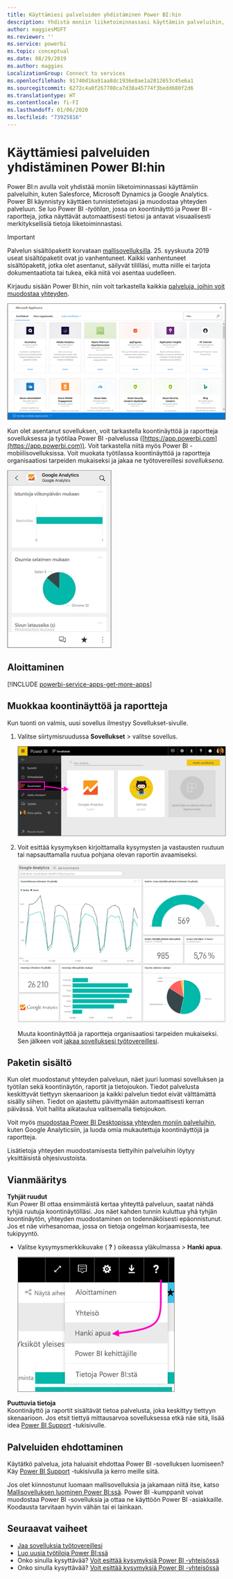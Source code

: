 ```yaml
---
title: Käyttämiesi palveluiden yhdistäminen Power BI:hin
description: Yhdistä moniin liiketoiminnassasi käyttämiin palveluihin, kuten Salesforce, Microsoft Dynamics CRM ja Google Analytics.
author: maggiesMSFT
ms.reviewer: ''
ms.service: powerbi
ms.topic: conceptual
ms.date: 08/29/2019
ms.author: maggies
LocalizationGroup: Connect to services
ms.openlocfilehash: 91740d16a91aa8dc1936e8ae1a2812653c45e6a1
ms.sourcegitcommit: 6272c4a0f267708ca7d38a45774f3bedd680f2d6
ms.translationtype: HT
ms.contentlocale: fi-FI
ms.lasthandoff: 01/06/2020
ms.locfileid: "73925816"
---
```

# <a name="connect-to-the-services-you-use-with-power-bi"></a>Käyttämiesi palveluiden yhdistäminen Power BI:hin
Power BI:n avulla voit yhdistää moniin liiketoiminnassasi käyttämiin palveluihin, kuten Salesforce, Microsoft Dynamics ja Google Analytics. Power BI käynnistyy käyttäen tunnistetietojasi ja muodostaa yhteyden palveluun. Se luo Power BI *-työtilan*, jossa on koontinäyttö ja Power BI -raportteja, jotka näyttävät automaattisesti tietosi ja antavat visuaalisesti merkityksellisiä tietoja liiketoiminnastasi.

>[!IMPORTANT]
>Palvelun sisältöpaketit korvataan [mallisovelluksilla](https://docs.microsoft.com/power-bi/service-template-apps-overview). 25. syyskuuta 2019 useat sisältöpaketit ovat jo vanhentuneet. Kaikki vanhentuneet sisältöpaketit, jotka olet asentanut, säilyvät tililläsi, mutta niille ei tarjota dokumentaatiota tai tukea, eikä niitä voi asentaa uudelleen.

Kirjaudu sisään Power BI:hin, niin voit tarkastella kaikkia [palveluja, joihin voit muodostaa yhteyden](https://app.powerbi.com/getdata/services). 

![AppSource-sovellukset](media/service-connect-to-services/overview.png)

Kun olet asentanut sovelluksen, voit tarkastella koontinäyttöä ja raportteja sovelluksessa ja työtilaa Power BI -palvelussa ([https://app.powerbi.com](https://app.powerbi.com)). Voit tarkastella niitä myös Power BI -mobiilisovelluksissa. Voit muokata työtilassa koontinäyttöä ja raportteja organisaatiosi tarpeiden mukaiseksi ja jakaa ne työtovereillesi *sovelluksena*. 

![Google Analytics -sovellus Power BI -mobiilisovelluksessa](media/service-connect-to-services/power-bi-service-mobile-app-240.png)

## <a name="get-started"></a>Aloittaminen
[!INCLUDE [powerbi-service-apps-get-more-apps](./includes/powerbi-service-apps-get-more-apps.md)]

## <a name="edit-the-dashboard-and-reports"></a>Muokkaa koontinäyttöä ja raportteja
Kun tuonti on valmis, uusi sovellus ilmestyy Sovellukset-sivulle.

1. Valitse siirtymisruudussa **Sovellukset** > valitse sovellus.
   
     ![Sovellukset-sivu](media/service-connect-to-services/power-bi-service-apps-open-app.png)
2. Voit esittää kysymyksen kirjoittamalla kysymysten ja vastausten ruutuun tai napsauttamalla ruutua pohjana olevan raportin avaamiseksi. 
   
    ![Google Analytics -raporttinäkymä](media/service-connect-to-services/googleanalytics2.png)
   
    Muuta koontinäyttöä ja raportteja organisaatiosi tarpeiden mukaiseksi. Sen jälkeen voit [jakaa sovelluksesi työtovereillesi](service-create-distribute-apps.md).

## <a name="whats-included"></a>Paketin sisältö
Kun olet muodostanut yhteyden palveluun, näet juuri luomasi sovelluksen ja työtilan sekä koontinäytön, raportit ja tietojoukon. Tiedot palvelusta keskittyvät tiettyyn skenaarioon ja kaikki palvelun tiedot eivät välttämättä sisälly siihen. Tiedot on ajastettu päivittymään automaattisesti kerran päivässä. Voit hallita aikataulua valitsemalla tietojoukon.

Voit myös [muodostaa Power BI Desktopissa yhteyden moniin palveluihin](desktop-data-sources.md), kuten Google Analyticsiin, ja luoda omia mukautettuja koontinäyttöjä ja raportteja.  

Lisätietoja yhteyden muodostamisesta tiettyihin palveluihin löytyy yksittäisistä ohjesivustoista.

## <a name="troubleshooting"></a>Vianmääritys
**Tyhjät ruudut**  
Kun Power BI ottaa ensimmäistä kertaa yhteyttä palveluun, saatat nähdä tyhjiä ruutuja koontinäytölläsi. Jos näet kahden tunnin kuluttua yhä tyhjän koontinäytön, yhteyden muodostaminen on todennäköisesti epäonnistunut. Jos et näe virhesanomaa, jossa on tietoja ongelman korjaamisesta, tee tukipyyntö.

* Valitse kysymysmerkkikuvake ( **?** ) oikeassa yläkulmassa > **Hanki apua**.
  
    ![Hanki apua -kuvake](media/service-connect-to-services/power-bi-service-get-help.png)

**Puuttuvia tietoja**  
Koontinäyttö ja raportit sisältävät tietoa palvelusta, joka keskittyy tiettyyn skenaarioon. Jos etsit tiettyä mittausarvoa sovelluksessa etkä näe sitä, lisää idea [Power BI Support](https://support.powerbi.com/forums/265200-power-bi) -tukisivulle.

## <a name="suggesting-services"></a>Palveluiden ehdottaminen
Käytätkö palvelua, jota haluaisit ehdottaa Power BI -sovelluksen luomiseen? Käy [Power BI Support](https://support.powerbi.com/forums/265200-power-bi) -tukisivulla ja kerro meille siitä.

Jos olet kiinnostunut luomaan mallisovelluksia ja jakamaan niitä itse, katso [Mallisovelluksen luominen Power BI:ssä](service-template-apps-create.md). Power BI -kumppanit voivat muodostaa Power BI -sovelluksia ja ottaa ne käyttöön Power BI -asiakkaille. Koodausta tarvitaan hyvin vähän tai ei lainkaan. 

## <a name="next-steps"></a>Seuraavat vaiheet
* [Jaa sovelluksia työtovereillesi](service-create-distribute-apps.md)
* [Luo uusia työtiloja Power BI:ssä](service-create-the-new-workspaces.md)
* Onko sinulla kysyttävää? [Voit esittää kysymyksiä Power BI -yhteisössä](https://community.powerbi.com/)
* Onko sinulla kysyttävää? [Voit esittää kysymyksiä Power BI -yhteisössä](https://community.powerbi.com/)

